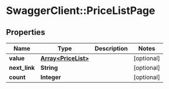 # SwaggerClient::PriceListPage

## Properties
Name | Type | Description | Notes
------------ | ------------- | ------------- | -------------
**value** | [**Array&lt;PriceList&gt;**](PriceList.md) |  | [optional] 
**next_link** | **String** |  | [optional] 
**count** | **Integer** |  | [optional] 


